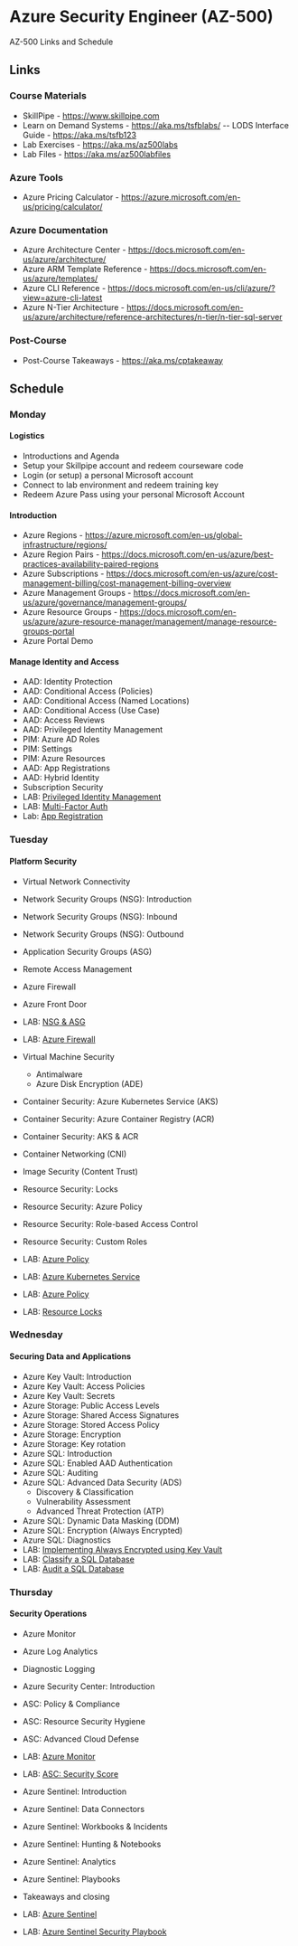 # Azure Security Engineer (AZ-500)

AZ-500 Links and Schedule

## Links

### Course Materials

- SkillPipe - <https://www.skillpipe.com>
- Learn on Demand Systems - <https://aka.ms/tsfblabs/>
-- LODS Interface Guide - <https://aka.ms/tsfb123>
- Lab Exercises - <https://aka.ms/az500labs>
- Lab Files - <https://aka.ms/az500labfiles>

### Azure Tools

- Azure Pricing Calculator - <https://azure.microsoft.com/en-us/pricing/calculator/>

### Azure Documentation

- Azure Architecture Center - <https://docs.microsoft.com/en-us/azure/architecture/>
- Azure ARM Template Reference - <https://docs.microsoft.com/en-us/azure/templates/>
- Azure CLI Reference - <https://docs.microsoft.com/en-us/cli/azure/?view=azure-cli-latest>
- Azure N-Tier Architecture - <https://docs.microsoft.com/en-us/azure/architecture/reference-architectures/n-tier/n-tier-sql-server>

### Post-Course

- Post-Course Takeaways - <https://aka.ms/cptakeaway>

## Schedule

### Monday 

#### Logistics
- Introductions and Agenda
- Setup your Skillpipe account and redeem courseware code
- Login (or setup) a personal Microsoft account
- Connect to lab environment and redeem training key
- Redeem Azure Pass using your personal Microsoft Account

#### Introduction

- Azure Regions - <https://azure.microsoft.com/en-us/global-infrastructure/regions/>
- Azure Region Pairs - <https://docs.microsoft.com/en-us/azure/best-practices-availability-paired-regions>
- Azure Subscriptions - <https://docs.microsoft.com/en-us/azure/cost-management-billing/cost-management-billing-overview>
- Azure Management Groups - <https://docs.microsoft.com/en-us/azure/governance/management-groups/>
- Azure Resource Groups - <https://docs.microsoft.com/en-us/azure/azure-resource-manager/management/manage-resource-groups-portal>
- Azure Portal Demo

#### Manage Identity and Access

- AAD: Identity Protection
- AAD: Conditional Access (Policies)
- AAD: Conditional Access (Named Locations)
- AAD: Conditional Access (Use Case)
- AAD: Access Reviews
- AAD: Privileged Identity Management
- PIM: Azure AD Roles
- PIM: Settings
- PIM: Azure Resources
- AAD: App Registrations
- AAD: Hybrid Identity
- Subscription Security
- LAB: [Privileged Identity Management](https://github.com/MicrosoftLearning/AZ-500-Azure-Security/blob/master/Instructions/Labs/Module_1/LAB_01_PIM.md "Lab instructions")
- LAB: [Multi-Factor Auth](https://github.com/MicrosoftLearning/AZ-500-Azure-Security/blob/master/Instructions/Labs/Module_1/LAB_03_MFA.md)
- Lab: [App Registration](https://github.com/MicrosoftLearning/AZ-500-Azure-Security/blob/master/Instructions/Labs/Module_1/LAB_04_App_Registration.md)

### Tuesday 

#### Platform Security

- Virtual Network Connectivity
- Network Security Groups (NSG): Introduction
- Network Security Groups (NSG): Inbound
- Network Security Groups (NSG): Outbound
- Application Security Groups (ASG)
- Remote Access Management
- Azure Firewall
- Azure Front Door
- LAB: [NSG & ASG](https://github.com/MicrosoftLearning/AZ-500-Azure-Security/blob/master/Instructions/Labs/Module_2/LAB_05_NSGs.md "Lab instructions")
- LAB: [Azure Firewall](https://github.com/MicrosoftLearning/AZ-500-Azure-Security/blob/master/Instructions/Labs/Module_2/LAB_12_Azure%20Firewall.md "Lab instructions")

- Virtual Machine Security
    - Antimalware
    - Azure Disk Encryption (ADE)
- Container Security: Azure Kubernetes Service (AKS)
- Container Security: Azure Container Registry (ACR)
- Container Security: AKS & ACR
- Container Networking (CNI)
- Image Security (Content Trust)
- Resource Security: Locks
- Resource Security: Azure Policy
- Resource Security: Role-based Access Control
- Resource Security: Custom Roles
- LAB: [Azure Policy](https://github.com/MicrosoftLearning/AZ-500-Azure-Security/blob/master/Instructions/Labs/Module_1/LAB_07_Azure_Policy.md "Lab instructions")
- LAB: [Azure Kubernetes Service](https://github.com/MicrosoftLearning/AZ-500-Azure-Security/blob/master/Instructions/Labs/Module_2/LAB_03_Create%20a%20Kubernetes%20Cluster.md "Lab instructions")
- LAB: [Azure Policy](https://github.com/MicrosoftLearning/AZ-500-Azure-Security/blob/master/Instructions/Labs/Module_1/LAB_07_Azure_Policy.md)
- LAB: [Resource Locks](https://github.com/MicrosoftLearning/AZ-500-Azure-Security/blob/master/Instructions/Labs/Module_1/LAB_08_Azure_Locks.md)

### Wednesday 

#### Securing Data and Applications

- Azure Key Vault: Introduction
- Azure Key Vault: Access Policies
- Azure Key Vault: Secrets
- Azure Storage: Public Access Levels
- Azure Storage: Shared Access Signatures
- Azure Storage: Stored Access Policy
- Azure Storage: Encryption
- Azure Storage: Key rotation
- Azure SQL: Introduction
- Azure SQL: Enabled AAD Authentication
- Azure SQL: Auditing
- Azure SQL: Advanced Data Security (ADS)
    - Discovery & Classification
    - Vulnerability Assessment
    - Advanced Threat Protection (ATP)
- Azure SQL: Dynamic Data Masking (DDM)
- Azure SQL: Encryption (Always Encrypted)
- Azure SQL: Diagnostics
- LAB: [Implementing Always Encrypted using Key Vault](https://github.com/MicrosoftLearning/AZ-500-Azure-Security/blob/master/Instructions/Labs/Module_1/LAB_02_Key_Vault.md "Lab instructions")
- LAB: [Classify a SQL Database](https://github.com/MicrosoftLearning/AZ-500-Azure-Security/blob/master/Instructions/Labs/Module_3/LAB_01_Classify%20a%20SQL%20Database.md)
- LAB: [Audit a SQL Database](https://github.com/MicrosoftLearning/AZ-500-Azure-Security/blob/master/Instructions/Labs/Module_3/LAB_02_Auditing%20a%20Database.md)


### Thursday 

#### Security Operations

- Azure Monitor
- Azure Log Analytics
- Diagnostic Logging
- Azure Security Center: Introduction
- ASC: Policy & Compliance
- ASC: Resource Security Hygiene
- ASC: Advanced Cloud Defense
- LAB: [Azure Monitor](https://github.com/MicrosoftLearning/AZ-500-Azure-Security/blob/master/Instructions/Labs/Module_4/LAB_01_Azure%20Monitor.md "Lab instructions")
- LAB: [ASC: Security Score](https://github.com/MicrosoftLearning/AZ-500-Azure-Security/blob/master/Instructions/Labs/Module_4/LAB_07_Secure%20score%20in%20Azure%20Security%20Center.md)

- Azure Sentinel: Introduction
- Azure Sentinel: Data Connectors
- Azure Sentinel: Workbooks & Incidents
- Azure Sentinel: Hunting & Notebooks
- Azure Sentinel: Analytics
- Azure Sentinel: Playbooks
- Takeaways and closing
- LAB: [Azure Sentinel](https://github.com/MicrosoftLearning/AZ-500-Azure-Security/blob/master/Instructions/Labs/Module_4/LAB_04_Azure%20Sentinel.md)
- LAB: [Azure Sentinel Security Playbook](https://github.com/MicrosoftLearning/AZ-500-Azure-Security/blob/master/Instructions/Labs/Module_4/LAB_06_Security%20Playbook%20in%20Azure%20Sentinel.md)
